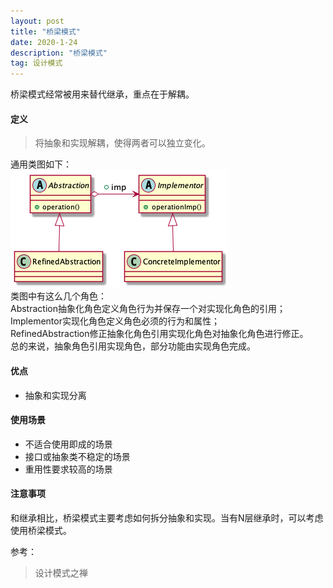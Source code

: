 ```yaml
---
layout: post
title: "桥梁模式"
date: 2020-1-24
description: "桥梁模式"
tag: 设计模式
---  
```


桥梁模式经常被用来替代继承，重点在于解耦。
#### 定义
> 将抽象和实现解耦，使得两者可以独立变化。
  
通用类图如下：  
![](/images/posts/designpattern/bridge.png)  
类图中有这么几个角色：  
Abstraction抽象化角色定义角色行为并保存一个对实现化角色的引用；  
Implementor实现化角色定义角色必须的行为和属性；  
RefinedAbstraction修正抽象化角色引用实现化角色对抽象化角色进行修正。  
总的来说，抽象角色引用实现角色，部分功能由实现角色完成。

#### 优点
- 抽象和实现分离

#### 使用场景
- 不适合使用即成的场景
- 接口或抽象类不稳定的场景
- 重用性要求较高的场景

#### 注意事项
和继承相比，桥梁模式主要考虑如何拆分抽象和实现。当有N层继承时，可以考虑使用桥梁模式。

参考：
> 设计模式之禅